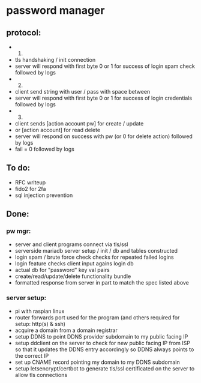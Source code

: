 # password manager

## protocol:
* 1)
* tls handshaking / init connection
* server will respond with first byte 0 or 1 for success of login spam check followed by logs
* 2)
* client send string with user / pass with space between
* server will respond with first byte 0 or 1 for success of login credentials followed by logs
* 3)
* client sends [action account pw] for create / update
* or [action account] for read delete
* server will respond on success with pw (or 0 for delete action) followed by logs
* fail = 0 followed by logs

## To do:

* RFC writeup
* fido2 for 2fa
* sql injection prevention

## Done:

### pw mgr:
* server and client programs connect via tls/ssl
* serverside mariadb server setup / init / db and tables constructed
* login spam / brute force check checks for repeated failed logins
* login feature checks client input agains login db
* actual db for "password" key val pairs
* create/read/update/delete functionality bundle
* formatted response from server in part to match the spec listed above

### server setup:
* pi with raspian linux
* router forwards port used for the program (and others required for setup: http(s) & ssh)
* acquire a domain from a domain registrar
* setup DDNS to point DDNS provider subdomain to my public facing IP
* setup ddclient on the server to check for new public facing IP from ISP so that it updates the DDNS entry accordingly so DDNS always points to the correct IP
* set up CNAME record pointing my domain to my DDNS subdomain
* setup letsencrypt/certbot to generate tls/ssl certificated on the server to allow tls connections


